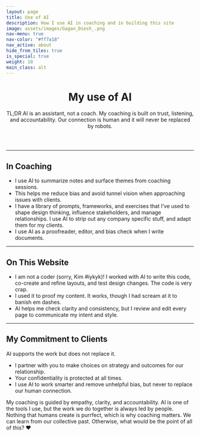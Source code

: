 ```yaml
---
layout: page
title: Use of AI
description: How I use AI in coaching and in building this site
image: assets/images/Gagan_Diesh_.png
nav-menu: true
nav-color: "#ff7a18" 
nav_active: about
hide_from_tiles: true
is_special: true
weight: 10
main_class: alt
---
```


<div class="inner">
  <div class="page-intro">
    <header class="major">
      <h1>My use of AI</h1>
      <p>TL;DR AI is an assistant, not a coach. My coaching is built on trust, listening, and accountability. Our connection is human and it will never be replaced by robots.</p>
    </header>
  </div>
</div>

---

## In Coaching
- I use AI to summarize notes and surface themes from coaching sessions.  
- This helps me reduce bias and avoid tunnel vision when approaching issues with clients.  
- I have a library of prompts, frameworks, and exercises that I’ve used to shape design thinking, influence stakeholders, and manage relationships. I use AI to strip out any company specific stuff, and adapt them for my clients.  
- I use AI as a proofreader, editor, and bias check when I write documents. 

---

## On This Website
- I am not a coder (sorry, Kim #iykyk)! I worked with AI to write this code, co-create and refine layouts, and test design changes. The code is very crap.  
- I used it to proof my content. It works, though I had scream at it to banish em dashes.  
- AI helps me check clarity and consistency, but I review and edit every page to communicate my intent and style.

---

## My Commitment to Clients
AI supports the work but does not replace it.  
- I partner with you to make choices on strategy and outcomes for our relationship.  
- Your confidentiality is protected at all times.  
- I use AI to work smarter and remove unhelpful bias, but never to replace our human connection.  

My coaching is guided by empathy, clarity, and accountability. AI is one of the tools I use, but the work we do together is always led by people. Nothing that humans create is purrfect, which is why coaching matters. We can learn from our collective past. Otherwise, what would be the point of all of this? ❤️
